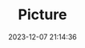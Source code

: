 ---
weight: 1
images:
- /images/edited/90.jpeg
title: Picture
date: 2023-12-07 21:14:36
tags: [luminarneo,work,ILCE7M3,24.0]
---